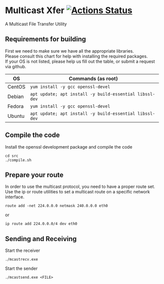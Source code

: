 # Multicast Xfer [![Actions Status](https://github.com/Fullaxx/mcast_xfer/workflows/CI/badge.svg)](https://github.com/Fullaxx/mcast_xfer/actions)
A Multicast File Transfer Utility

## Requirements for building
First we need to make sure we have all the appropriate libraries. \
Please consult this chart for help with installing the required packages. \
If your OS is not listed, please help us fill out the table, or submit a request via github.

| OS     | Commands (as root)                                      |
| ------ | ------------------------------------------------------- |
| CentOS | `yum install -y gcc openssl-devel`                      |
| Debian | `apt update; apt install -y build-essential libssl-dev` |
| Fedora | `yum install -y gcc openssl-devel`                      |
| Ubuntu | `apt update; apt install -y build-essential libssl-dev` |

## Compile the code
Install the openssl development package and compile the code
```
cd src
./compile.sh
```

## Prepare your route
In order to use the multicast protocol, you need to have a proper route set. \
Use the ip or route utilities to set a multicast route on a specific network interface.
```
route add -net 224.0.0.0 netmask 240.0.0.0 eth0
```
or
```
ip route add 224.0.0.0/4 dev eth0
```

## Sending and Receiving
Start the receiver
```
./mcastrecv.exe
```
Start the sender
```
./mcastsend.exe <FILE>
```
